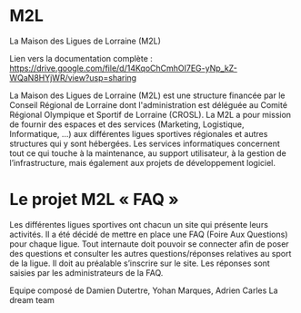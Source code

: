 # M2L
La Maison des Ligues de Lorraine (M2L)

Lien vers la documentation complète : https://drive.google.com/file/d/14KqoChCmhOI7EG-yNp_kZ-WQaN8HYjWR/view?usp=sharing

La Maison des Ligues de Lorraine (M2L) est une structure financée par le Conseil Régional de
Lorraine dont l'administration est déléguée au Comité Régional Olympique et Sportif de Lorraine
(CROSL).
La M2L a pour mission de fournir des espaces et des services (Marketing, Logistique,
Informatique, ...) aux différentes ligues sportives régionales et autres structures qui y sont
hébergées.
Les services informatiques concernent tout ce qui touche à la maintenance, au support utilisateur, à
la gestion de l’infrastructure, mais également aux projets de développement logiciel.


# Le projet M2L « FAQ »

Les différentes ligues sportives ont chacun un site qui présente leurs activités.
Il a été décidé de mettre en place une FAQ (Foire Aux Questions) pour chaque ligue.
Tout internaute doit pouvoir se connecter afin de poser des questions et consulter les autres
questions/réponses relatives au sport de la ligue.
Il doit au préalable s’inscrire sur le site. Les réponses sont saisies par les administrateurs de la FAQ.

Equipe composé de Damien Dutertre, Yohan Marques, Adrien Carles 
La dream team 


